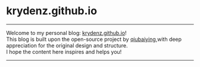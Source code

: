 # krydenz.github.io

---

Welcome to my personal blog: [krydenz.github.io](http://krydenz.github.io)!    
This blog is built upon the open-source project by [qiubaiying](https://github.com/qiubaiying/qiubaiying.github.io),with deep appreciation for the original design and structure.   
I hope the content here inspires and helps you!

---
